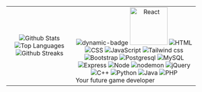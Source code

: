 <table width=100%>
  <tr>
    <td align="center" width=35%>
      <p>
        <img src="https://github-readme-stats.vercel.app/api?username=wk642&border_radius=9.7&card_width=350&theme=merko" alt="Github Stats">
        <img src="https://github-readme-stats.vercel.app/api/top-langs/?username=wk642&layout=compact&border_radius=9.7&theme=merko" alt="Top Languages">
        <img src="https://streak-stats.demolab.com?user=wk642&theme=dark&border_radius=9.7&card_width=350&theme=merko" alt="Github Streaks">
      </p>
    </td>
    <td align="left" width=65>
      <div align="center">
        <img src="https://badgen.net/github/issues/micromatch/micromatch" alt="dynamic-badge">
        <img width="100" src="https://img.shields.io/badge/react-%2320232a.svg?style=for-the-badge&amp;logo=react&amp;logoColor=%2361DAFB" alt="React">
        <img src="https://img.shields.io/badge/html5-%23E34F26.svg?style=for-the-badge&logo=html5&logoColor=white" alt="HTML">
        <img src="https://img.shields.io/badge/css3-%231572B6.svg?style=for-the-badge&logo=css3&logoColor=white" alt="CSS">
        <img src="https://img.shields.io/badge/javascript-%23323330.svg?style=for-the-badge&logo=javascript&logoColor=%23F7DF1E" alt="JavaScript">
        <img src="https://img.shields.io/badge/tailwindcss-%2338B2AC.svg?style=for-the-badge&logo=tailwind-css&logoColor=white" alt="Tailwind css">
        <img src="https://img.shields.io/badge/bootstrap-%238511FA.svg?style=for-the-badge&logo=bootstrap&logoColor=white" alt="Bootstrap">
        <img src="https://img.shields.io/badge/postgres-%23316192.svg?style=for-the-badge&logo=postgresql&logoColor=white" alt="Postgresql">
        <img src="https://img.shields.io/badge/mysql-4479A1.svg?style=for-the-badge&logo=mysql&logoColor=white" alt="MySQL">
        <img src="https://img.shields.io/badge/express.js-%23404d59.svg?style=for-the-badge&logo=express&logoColor=%2361DAFB" alt="Express">
        <img src="https://img.shields.io/badge/node.js-6DA55F?style=for-the-badge&logo=node.js&logoColor=white" alt="Node">
        <img src="https://img.shields.io/badge/NODEMON-%23323330.svg?style=for-the-badge&logo=nodemon&logoColor=%BBDEAD" alt="nodemon">
        <img src="https://img.shields.io/badge/jquery-%230769AD.svg?style=for-the-badge&logo=jquery&logoColor=white" alt="jQuery">
        <img src="https://img.shields.io/badge/c++-%2300599C.svg?style=for-the-badge&logo=c%2B%2B&logoColor=white" alt="C++">
        <img src="https://img.shields.io/badge/python-3670A0?style=for-the-badge&logo=python&logoColor=ffdd54" alt="Python">
        <img src="https://img.shields.io/badge/java-%23ED8B00.svg?style=for-the-badge&logo=openjdk&logoColor=white" alt="Java">
        <img src="https://img.shields.io/badge/php-%23777BB4.svg?style=for-the-badge&logo=php&logoColor=white" alt="PHP">
      </div>
      <div>
        Your future game developer
      </div>
    </td>
  </tr>
</table>
